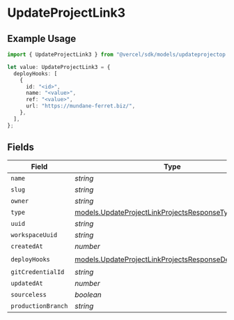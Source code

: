 # UpdateProjectLink3

## Example Usage

```typescript
import { UpdateProjectLink3 } from "@vercel/sdk/models/updateprojectop.js";

let value: UpdateProjectLink3 = {
  deployHooks: [
    {
      id: "<id>",
      name: "<value>",
      ref: "<value>",
      url: "https://mundane-ferret.biz/",
    },
  ],
};
```

## Fields

| Field                                                                                                              | Type                                                                                                               | Required                                                                                                           | Description                                                                                                        |
| ------------------------------------------------------------------------------------------------------------------ | ------------------------------------------------------------------------------------------------------------------ | ------------------------------------------------------------------------------------------------------------------ | ------------------------------------------------------------------------------------------------------------------ |
| `name`                                                                                                             | *string*                                                                                                           | :heavy_minus_sign:                                                                                                 | N/A                                                                                                                |
| `slug`                                                                                                             | *string*                                                                                                           | :heavy_minus_sign:                                                                                                 | N/A                                                                                                                |
| `owner`                                                                                                            | *string*                                                                                                           | :heavy_minus_sign:                                                                                                 | N/A                                                                                                                |
| `type`                                                                                                             | [models.UpdateProjectLinkProjectsResponseType](../models/updateprojectlinkprojectsresponsetype.md)                 | :heavy_minus_sign:                                                                                                 | N/A                                                                                                                |
| `uuid`                                                                                                             | *string*                                                                                                           | :heavy_minus_sign:                                                                                                 | N/A                                                                                                                |
| `workspaceUuid`                                                                                                    | *string*                                                                                                           | :heavy_minus_sign:                                                                                                 | N/A                                                                                                                |
| `createdAt`                                                                                                        | *number*                                                                                                           | :heavy_minus_sign:                                                                                                 | N/A                                                                                                                |
| `deployHooks`                                                                                                      | [models.UpdateProjectLinkProjectsResponseDeployHooks](../models/updateprojectlinkprojectsresponsedeployhooks.md)[] | :heavy_check_mark:                                                                                                 | N/A                                                                                                                |
| `gitCredentialId`                                                                                                  | *string*                                                                                                           | :heavy_minus_sign:                                                                                                 | N/A                                                                                                                |
| `updatedAt`                                                                                                        | *number*                                                                                                           | :heavy_minus_sign:                                                                                                 | N/A                                                                                                                |
| `sourceless`                                                                                                       | *boolean*                                                                                                          | :heavy_minus_sign:                                                                                                 | N/A                                                                                                                |
| `productionBranch`                                                                                                 | *string*                                                                                                           | :heavy_minus_sign:                                                                                                 | N/A                                                                                                                |